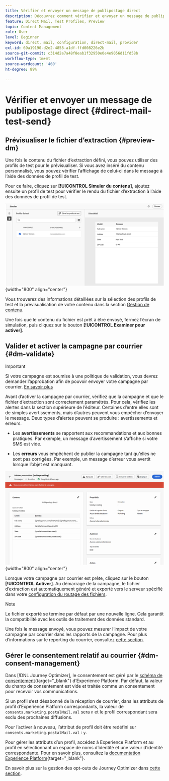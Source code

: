 ```yaml
---
title: Vérifier et envoyer un message de publipostage direct
description: Découvrez comment vérifier et envoyer un message de publipostage direct dans Journey Optimizer.
feature: Direct Mail, Test Profiles, Preview
topic: Content Management
role: User
level: Beginner
keyword: direct, mail, configuration, direct-mail, provider
exl-id: 69a19190-d2e2-4858-a1df-ffd008226e2b
source-git-commit: c314d2e7a48f8eab1f32950e0e4e9056d11fd58b
workflow-type: tm+mt
source-wordcount: '460'
ht-degree: 89%

---
```


# Vérifier et envoyer un message de publipostage direct {#direct-mail-test-send}

## Prévisualiser le fichier d’extraction {#preview-dm}

Une fois le contenu du fichier d’extraction défini, vous pouvez utiliser des profils de test pour le prévisualiser. Si vous avez inséré du contenu personnalisé, vous pouvez vérifier l’affichage de celui-ci dans le message à l’aide des données de profil de test.

Pour ce faire, cliquez sur **[!UICONTROL Simuler du contenu]**, ajoutez ensuite un profil de test pour vérifier le rendu du fichier d’extraction à l’aide des données de profil de test.

![](assets/direct-mail-simulate.png){width="800" align="center"}

Vous trouverez des informations détaillées sur la sélection des profils de test et la prévisualisation de votre contenu dans la section [Gestion de contenu](../content-management/preview-test.md).

Une fois que le contenu du fichier est prêt à être envoyé, fermez l’écran de simulation, puis cliquez sur le bouton **[!UICONTROL Examiner pour activer]**.

## Valider et activer la campagne par courrier {#dm-validate}

>[!IMPORTANT]
>
> Si votre campagne est soumise à une politique de validation, vous devrez demander l’approbation afin de pouvoir envoyer votre campagne par courrier. [En savoir plus](../test-approve/gs-approval.md)

Avant d’activer la campagne par courrier, vérifiez que la campagne et que le fichier d’extraction sont correctement paramétrés. Pour cela, vérifiez les alertes dans la section supérieure de l’éditeur. Certaines d’entre elles sont de simples avertissements, mais d’autres peuvent vous empêcher d’envoyer le message. Deux types d’alertes peuvent se produire : avertissements et erreurs.

* Les **avertissements** se rapportent aux recommandations et aux bonnes pratiques. Par exemple, un message d’avertissement s’affiche si votre SMS est vide.

* Les **erreurs** vous empêchent de publier la campagne tant qu’elles ne sont pas corrigées. Par exemple, un message d’erreur vous avertit lorsque l’objet est manquant.

![](assets/direct-mail-review.png){width="800" align="center"}

Lorsque votre campagne par courrier est prête, cliquez sur le bouton **[!UICONTROL Activer]**. Au démarrage de la campagne, le fichier d’extraction est automatiquement généré et exporté vers le serveur spécifié dans votre [configuration du routage des fichiers](../direct-mail/direct-mail-configuration.md).

>[!NOTE]
>
>Le fichier exporté se termine par défaut par une nouvelle ligne. Cela garantit la compatibilité avec les outils de traitement des données standard.


Une fois le message envoyé, vous pouvez mesurer l’impact de votre campagne par courrier dans les rapports de la campagne. Pour plus d’informations sur le reporting du courrier, consultez [cette section](../reports/campaign-global-report-cja-direct.md).

## Gérer le consentement relatif au courrier {#dm-consent-management}

Dans [!DNL Journey Optimizer], le consentement est géré par le [schéma de consentement](https://experienceleague.adobe.com/docs/experience-platform/xdm/field-groups/profile/consents.html?lang=fr){target="_blank"} d’Experience Platform. Par défaut, la valeur du champ de consentement est vide et traitée comme un consentement pour recevoir vos communications.

Si un profil s’est désabonné de la réception de courrier, dans les attributs de profil d’Experience Platform correspondants, la valeur de `consents.marketing.postalMail.val` sera `n` et le profil correspondant sera exclu des prochaines diffusions.

Pour l’activer à nouveau, l’attribut de profil doit être redéfini sur `consents.marketing.postalMail.val` : `y`.

Pour gérer les attributs d’un profil, accédez à Experience Platform et au profil en sélectionnant un espace de noms d’identité et une valeur d’identité correspondante. Pour en savoir plus, consultez la [documentation Experience Platform](https://experienceleague.adobe.com/docs/experience-platform/profile/ui/user-guide.html?lang=fr#getting-started){target="_blank"}.

En savoir plus sur la gestion des opt-outs de Journey Optimizer dans [cette section](../privacy/opt-out.md).
